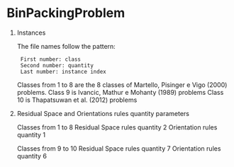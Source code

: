 # BinPackingProblem
1. Instances

	The file names follow the pattern:

		First number: class
		Second number: quantity
		Last number: instance index

	Classes from 1 to 8 are the 8 classes of Martello, Pisinger e Vigo (2000) problems.
	Class 9 is Ivancic, Mathur e Mohanty (1989) problems
	Class 10 is Thapatsuwan et al. (2012) problems

2. Residual Space and Orientations rules quantity parameters

	Classes from 1 to 8
		Residual Space rules quantity 2
		Orientation rules quantity 1

	Classes from 9 to 10
		Residual Space rules quantity 7
		Orientation rules quantity 6
